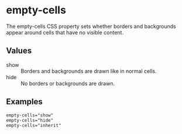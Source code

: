 # empty-cells

The empty-cells CSS property sets whether borders and backgrounds appear around <table> cells that have no visible content.


## Values

<dl>
<dt>show</dt>
<dd>Borders and backgrounds are drawn like in normal cells.</dd>

<dt>hide</dt>
<dd>No borders or backgrounds are drawn.</dd>
</dl>

## Examples

```
empty-cells="show"
empty-cells="hide"
empty-cells="inherit"
```
